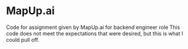 # MapUp.ai
Code for assignment given by MapUp.ai for backend engineer role
This code does not meet the expectations that were desired, but this is what I could pull off.
